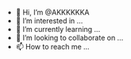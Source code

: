 - 👋 Hi, I’m @AKKKKKKA
- 👀 I’m interested in ...
- 🌱 I’m currently learning ...
- 💞️ I’m looking to collaborate on ...
- 📫 How to reach me ...

<!---
AKKKKKKA/AKKKKKKA is a ✨ special ✨ repository because its `README.md` (this file) appears on your GitHub profile.
You can click the Preview link to take a look at your changes.
--->
